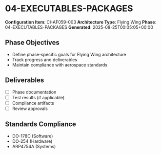 # 04-EXECUTABLES-PACKAGES

**Configuration Item**: CI-AF059-003
**Architecture Type**: Flying Wing
**Phase**: 04-EXECUTABLES-PACKAGES
**Generated**: 2025-08-25T00:05:05+00:00

## Phase Objectives
- Define phase-specific goals for Flying Wing architecture
- Track progress and deliverables
- Maintain compliance with aerospace standards

## Deliverables
- [ ] Phase documentation
- [ ] Test results (if applicable)
- [ ] Compliance artifacts
- [ ] Review approvals

## Standards Compliance
- DO-178C (Software)
- DO-254 (Hardware)
- ARP4754A (Systems)
